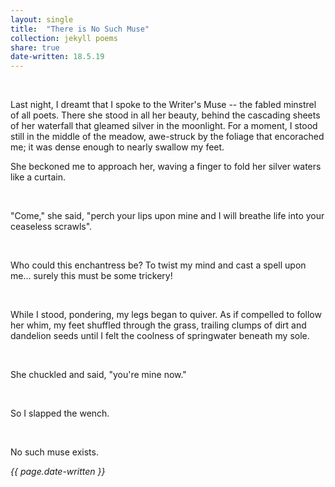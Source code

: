 ```yaml
---
layout: single
title:  "There is No Such Muse" 
collection: jekyll poems
share: true
date-written: 18.5.19
---
```


&nbsp;
&nbsp;

<p>
Last night, I dreamt that I spoke to the Writer's Muse -- the fabled minstrel of all poets. There 
she stood in all her beauty, behind the cascading sheets of her waterfall that gleamed silver in the
moonlight. For a moment, I stood still in the middle of the meadow, awe-struck by the foliage that encorached me;
it was dense enough to nearly swallow my feet.
  
<br>

She beckoned me to approach her, waving a finger to fold her silver waters like a curtain. 

<br>

"Come," she said, "perch your lips upon mine and I will breathe life into your ceaseless scrawls".

<br>

Who could this enchantress be? To twist my mind and cast a spell upon me... surely this must be some trickery!

<br>

While I stood, pondering, my legs began to quiver. As if compelled to follow her whim, my feet shuffled through the grass,
trailing clumps of dirt and dandelion seeds until I felt the coolness of springwater beneath my sole.

<br>

She chuckled and said, "you're mine now."

<br>

So I slapped the wench.

<br>

No such muse exists.
</p>

<em> {{ page.date-written }} </em>
